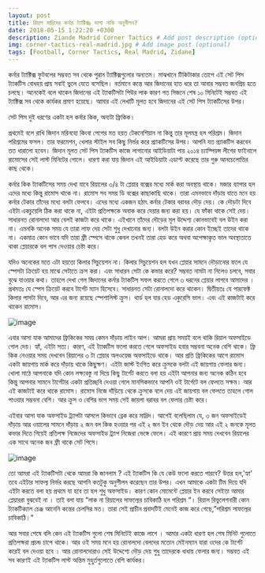 ```yaml
---
layout: post
title: রিয়াল মাদ্রিদের কর্নার ট্যাক্টিক্সঃ ভাগ্য নাকি অনুশীলন?
date: 2018-05-15 1:22:20 +0300
description: Ziande Madrid Corner Tactics # Add post description (optional)
img: corner-tactics-real-madrid.jpg # Add image post (optional)
tags: [Football, Corner Tactics, Real Madrid, Zidane]
---
```

কর্নার ট্যাক্টিক্স ফুটবলের সম্ভবত সব থেকে পুরান ট্যাক্টিক্সগুলোর অন্যতম। মাঝখানে টিকিটাকার তোপে এই সেট পিস ট্যাকটিস বোধহয় প্রায় সবাই ভুলে যেতে বসেছিল। বর্তমানে কন্তে আর জিদানের হাত ধরে তা আবার সম্ভবত জনপ্রিয় হতে চলছে। অনেকেই বলে থাকেন জিদানের এই ট্যাকটিসটা পিউর লাক কারণ গত সিজনে শেষ ১০ মিনিটেই সম্ভবত এই ট্যাক্টিক্স সব থেকে কার্যকর প্রমাণ হয়েছে। আমার এই লেখাটি মূলত হবে জিদানের এই সেট পিস ট্যাকটিসের উপর।

সেট পিস দুই ধরণের একটা হল কর্নার কিক, অন্যটা ফ্রিকিক।

প্রথমেই বলে রাখি জিদান মরিনহো কিংবা পেপের মত হয়ত টেকনেশিয়ান না কিন্তু তার মূলমন্ত্র হল পরিশ্রম। জিদান পরিশ্রমের ফসল। তার ফরমেশন, খেলার স্টাইল সব কিছু নির্ভর করে প্র্যাকটিসের উপর। আপনি যত প্র্যাকটিস করবেন তত ধারালো হবেন। জিদান মূলত সেট পিস ট্যাকটিস কাজে লাগানোর আইডিয়াটা পায় ২০১৪ চ্যাম্পিয়ন্স লীগের ফাইনালে রামোসের সেই লাস্ট মিনিটের গোলে। ধারণা করা যায় জিদান এই আইডিয়াটা এডাপ্ট করেছে তার গুরু আনচেলোত্তির কাছ থেকে।

কর্নার কিক ট্যাকটিসের সময় দেখা যাবে রিয়ালের ৩/৪ টা প্লেয়ার বক্সের মধ্যে মার্ক করা অবস্থায় থাকে। মজার ব্যাপার হল এদের মধ্যে কিন্তু রামোস থাকে না। রামোস সব সময় ডি বক্সের কাছাকাছি থাকে। তারা এমনভাবে দাঁড়ায় যাতে মনে হয় কর্নার টেকার তাঁদের মধ্যে বলটা ফেলবে। এদের মধ্যে একজন হঠাৎ কর্নার টেকার বরাবর দৌড় দেয়। কে দৌড়টা দিবে এইটা একচুয়েলি ঠিক করা থাকে না, এইটা প্রতিপক্ষকে অবাক করে দেয়ার জন্য করা হয়। যে ফাঁকা থাকে সেই দেয়। সাধারনত রোনালদো আর বেলই কাজটা করে থাকে। এইখানে তাঁদের দৌড়ের মূল উদ্দেশ্য কোনভাবেই বল উইন করা না। এমনকি অনেক সময় যে তারা লাফ দেয় সেটা শুধু দেখানোর জন্য। বলটা উইন করার কোন ইচ্ছেই তাদের থাকে না। একমাত্র কোন ভাবে যদি তারা ফ্রী স্পেসে থাকে কেবল তখনই তারা হেড করে অথবা অপেক্ষাকৃত ভাল অবস্থাতাতে থাকা প্লেয়ারকে বল পাস দেওয়ার চেষ্টা করে।

যদিও অনেকের মতে এটা হয়তো কিলার সিচুয়েশন না। কিলার সিচুয়েশন হল যখন প্লেয়ার সামনে দৌড়ানোর ফলে যে স্পেসটা ক্রিয়েট হয় মাঝে সেটাতে ক্রস করা। এবং সাধারন সেটা কে কভার করে? সম্ভবত নামটা না নিলেও চলবে, সবার বুঝে যাওয়ার কথা। তাহলে দেখা গেল জিদানের কর্নার ট্যাকটিস সফল করতে গেলে ৩ ধরনের প্লেয়ার লাগবে আমাদের । প্রথমতঃ যে স্পেস ক্রিয়েট করবে টার্গেট ম্যান হিসেবে। সাধারনত সেটা রোনালদো করে থাকেন। দ্বিতীয়তঃ যে পারফেক্ট কিলার পাসটা দিবে, আর এর জন্য রয়েছে স্পেশালিস্ট ক্রুস। থার্ড হল যার হেড একুরেসি ভাল। এবং এই কাজটাই করে থাকেন রামোস।

![image](https://image.ibb.co/kRDrse/corner.jpg)

এবার আসা যাক আমাদের ফ্রিকিকের সময় কেমন দাঁড়ায় লাইন আপ। আমরা প্রায় সময়ই বলে থাকি রিয়াল অফসাইডে গোল দেয়। হ্যাঁ, এইটা সত্য। কারণ, এই ট্যাকটিস ফলো করতে গেলে অফসাইড হবার সম্ভবনা অনেক বেশি থাকে। ফ্রি কিক নেওয়ার সময় দেখবেন রিয়ালের ৩ টা প্লেয়ার অলওয়েজ অফসাইডে থাকে। আর প্রতি ফ্রিকিকের আগে রামোস একটা জায়গায় মার্ক করে দাঁড়ায় থাকে কিছুক্ষণ। এইটা জাস্ট ইংগিত করে ক্রুসকে বলটা এই জায়গায় ফেলার জন্য। খোলা মাঠে আপনাকে যদি কোন লক্ষ্যবস্তু না দিয়ে কিছু টার্গেট করতে বলা হয় এইটা আপনার জন্য অনেক কঠিন হবে কিন্তু আপনার সামনে টার্গেটার একটা প্রতিচ্ছবি দেওয়া গেলে মানসিকভাবে আপনি ওই টার্গেটে বল ফেলতে সক্ষম। আর এই কাজটাই করে থাকে রামোস। রামোস নিজে দাঁড়িয়ে থেকে ক্রুসকে বলে দেয় এই জায়গায় বল ফেলতে তাহলে গোল পাওয়ার সম্ভবনা বেশি। আর ক্রুস ও বেশির ভাগ সময় সেই জায়গা বরাবর বল ফেলার চেষ্টা করে।

এইবার আসা যাক অফসাইড ট্র্যাপটা আসলে কিভাবে ব্রেক করে মাদ্রিদ। আগেই বলেছিলাম যে, ৩ জন অফসাইডেই দাঁড়ায় আর ওয়ালের সামনে দাঁড়ায় ২ জন বল কিক হওয়ার পর এই ২ জন ইন থেকে দৌড় দেয় আর এই ২ জনকে মূলত কভার দিতে গিয়েই প্রতিপক্ষ নিজেদের অফসাইড ট্র্যাপ নিজেরা ভেঙ্গে ফেলে। এই কারণে প্রায় সময় দেখবেন রিয়ালের এক সাথে অনেক জন ফ্রী থাকে সেট পিসে।

![image](https://image.ibb.co/cVEEvz/freekick.jpg)

তো আমরা এই ট্যাকটিসটা থেকে আমরা কি জানলাম ? এই ট্যাকটিস কি যে কেউ ফলো করতে পারবে? উত্তর হল,'হ্যা' তবে এইটার সাফল্য নির্ভর করছে আপনি কতটুকু অনুশীলন করেছেন তার উপর। এখন আমাকে একটা টিম দিয়ে যদি এইটা করতে বলা হয় প্রথমে যা হবে তা হল শুধু অফসাইড। কারণ কোন মোমেন্টে প্লেয়ার ইন করবে সেইতা আমার প্লেয়াররা বুঝবেই না । তাই বলা যায় “লাক না রিয়ালের সাফল্যের চাবিকাঠি হল পরিশ্রম “। রিয়াল রিভুলেশনারী কোন ট্যাকটিক্যাল চেঞ্জ আনেনি কন্তের চেলসির মত। তারা সেই প্রাচীন প্রবাদটিই মেনেই কাজ করে গেছে,”পরিশ্রম সাফল্যের চাবিকাঠি।”

আর সবার শেষে বলি কেন এই ট্যাকটিস গুলো শেষ মিনিটেই কাজে লাগে । আমার একটা ধারণা হল শেষ মিনিট গুলোতে প্রতিপক্ষরা প্রচন্ড চাপে থাকে। আর ওই সময় মনে হয় রোনালদো বেলদের মতোন মেইনম্যান যারা ওদের কে টার্গেট করেই বল দেওয়া হবে । আর রোনালদোরাও সেই উদ্দেশ্যে দৌড় দেয় শুধু তাদেরকে ধাধায় ফেলার জন্য। সম্ভবত এই সব কারণই এই ট্যাকটিস লাস্ট অন্তিম মুহুর্তগুলোতে বেশি কার্যকর।
